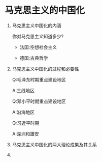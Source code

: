 # 马克思主义的中国化

1. 马克思主义中国化的内涵

    你对马克思主义知道多少?

    - 法国:空想社会主义

    - 德国:古典哲学

    

2. 马克思主义中国化的过程和必要性

    Q:毛泽东时期重点建设地区

    A:三线地区

    Q:邓小平时期重点建设地区

    A:沿海地区

    Q:习近平时期

    A:深圳和雄安

3. 马克思主义中国化的两大理论成果及其关系
4. 

